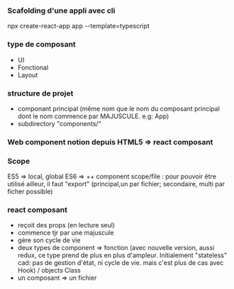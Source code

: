 ### Scafolding d'une appli avec cli
npx create-react-app app --template=typescript

### type de composant
- UI
- Fonctional
- Layout

### structure de projet
- componant principal (même nom que le nom du composant principal dont le nom commence par MAJUSCULE. e.g: App)
- subdirectory "components/"

### Web component notion depuis HTML5 => react composant

### Scope 
ES5 => local, global
ES6 => ++ component scope/file : pour pouvoir être utilisé ailleur, il faut "export" (principal,un par fichier; secondaire, multi par ficher possible)

### react composant
- reçoit des props (en lecture seul)
- commence tjr par une majuscule
- gère son cycle de vie
- deux types de component =>  fonction (avec nouvelle version, aussi redux, ce type prend de plus en plus d'ampleur. Initialement "stateless" cad: pas de gestion d'état, ni cycle de vie. mais c'est plus de cas avec Hook) / objects Class
- un composant => un fichier
